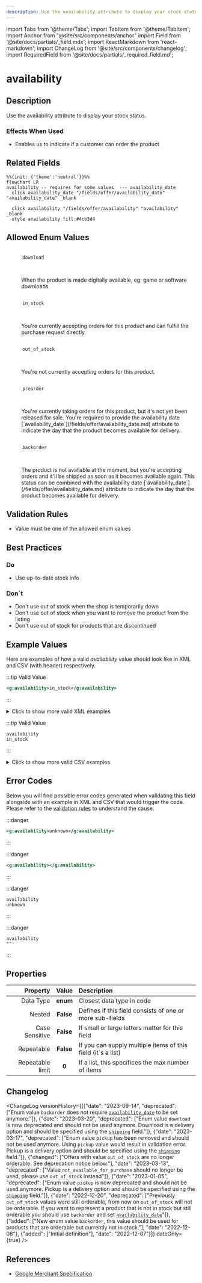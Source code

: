```yaml
---
description: Use the availability attribute to display your stock status.
---
```


import Tabs from '@theme/Tabs';
import TabItem from '@theme/TabItem';
import Anchor from "@site/src/components/anchor"
import Field from '@site/docs/partials/_field.mdx';
import ReactMarkdown from 'react-markdown';
import ChangeLog from '@site/src/components/changelog';
import RequiredField from '@site/docs/partials/_required_field.md';

# availability

<RequiredField/>

## Description

Use the availability attribute to display your stock status.



### Effects When Used

- Enables us to indicate if a customer can order the product





## Related Fields

```mermaid
%%{init: {'theme':'neutral'}}%%
flowchart LR
availability -- requires for some values  --- availability_date
  click availability_date "/fields/offer/availability_date" "availability_date" _blank

  click availability "/fields/offer/availability" "availability" _blank
  style availability fill:#4cb3d4
```


## Allowed Enum Values

<dl>
<dt>
      <pre>
      <code>
      download
      </code>
      </pre>
    </dt>
    <dd>
    <ReactMarkdown>
      When the product is made digitally available, eg. game or software downloads
    </ReactMarkdown>
    </dd>
<dt>
      <pre>
      <code>
      in_stock
      </code>
      </pre>
    </dt>
    <dd>
    <ReactMarkdown>
      You're currently accepting orders for this product and can fulfill the purchase request directly.
    </ReactMarkdown>
    </dd>
<dt>
      <pre>
      <code>
      out_of_stock
      </code>
      </pre>
    </dt>
    <dd>
    <ReactMarkdown>
      You're not currently accepting orders for this product.
    </ReactMarkdown>
    </dd>
<dt>
      <pre>
      <code>
      preorder
      </code>
      </pre>
    </dt>
    <dd>
    <ReactMarkdown>
      You're currently taking orders for this product, but it's not yet been released for sale. You're required to provide the availability date [`availability_date`](/fields/offer/availability_date.md) attribute to indicate the day that the product becomes available for delivery.
    </ReactMarkdown>
    </dd>
<dt>
      <pre>
      <code>
      backorder
      </code>
      </pre>
    </dt>
    <dd>
    <ReactMarkdown>
      The product is not available at the moment, but you're accepting orders and it'll be shipped as soon as it becomes available again. This status can be combined with the availability date [`availability_date`](/fields/offer/availability_date.md) attribute to indicate the day that the product becomes available for delivery.
    </ReactMarkdown>
    </dd>
</dl>


## Validation Rules

- Value must be one of the allowed enum values


## Best Practices


### Do

- Use up-to-date stock info



### Don´t

- Don't use out of stock when the shop is temporarily down
- Don't use out of stock when you want to remove the product from the listing
- Don't use out of stock for products that are discontinued




## Example Values

Here are examples of how a valid *availability* value  should look like in XML and CSV (with header) respectively.

<Tabs>
  <TabItem value="valid_xml" label="XML" default>

:::tip Valid Value

```xml
<g:availability>in_stock</g:availability>
```

:::

<details>
  <summary>Click to show more valid XML examples</summary>
  <div>

```xml
<g:availability>in_stock</g:availability>
```

```xml
<g:availability>out_of_stock</g:availability>
```

```xml
<g:availability>download</g:availability>
```

```xml
<g:availability>preorder</g:availability>
<g:availability_date>2021-03-21</g:availability_date>
```

```xml
<g:availability>backorder</g:availability>
<g:availability_date>2021-03-21</g:availability_date>
```


  </div>
</details>

 </TabItem>
  <TabItem value="valid_csv" label="CSV">

:::tip Valid Value

```csv
availability
in_stock
```

:::

<details>
  <summary>Click to show more valid CSV examples</summary>
  <div>

```csv
availability
in_stock
```

```csv
availability
out_of_stock
```

```csv
availability
download
```

```csv
availability,availability_date
preorder,2021-03-21
```

```csv
availability,availability_date
backorder,2021-03-21
```


  </div>
</details>

  </TabItem>
</Tabs>

## Error Codes

Below you will find possible error codes generated when validating this field alongside with an example in XML and CSV that would trigger the code. Please refer to the [validation rules](#validation-rules) to understand the cause.

<Tabs>
  <TabItem value="invalid_xml" label="XML" default>

:::danger <Anchor id="validation_invalid_enum" title="validation_invalid_enum" />

```xml
<g:availability>unknown</g:availability>
```

:::

:::danger <Anchor id="validation_missing_value" title="validation_missing_value" />

```xml
<g:availability></g:availability>
```

:::


 </TabItem>
  <TabItem value="invalid_csv" label="CSV">

:::danger <Anchor id="validation_invalid_enum" title="validation_invalid_enum" />

```csv
availability
unknown
```

:::

:::danger <Anchor id="validation_missing_value" title="validation_missing_value" />

```csv
availability
""
```

:::


  </TabItem>
</Tabs>

## Properties

|     **Property** |         **Value**          | **Description**                                              |
|-----------------:|:--------------------------:|:-------------------------------------------------------------|
|        Data Type |    **enum**     | Closest data type in code                                    |
|           Nested |      **False**      | Defines if this field consists of one or more sub-fields     |
|   Case Sensitive |  **False**  | If small or large letters matter for this field              |
|       Repeatable |    **False**    | If you can supply multiple items of this field (it´s a list) |
| Repeatable limit | **0** | If a list, this specifices the max number of items           |

## Changelog
<ChangeLog versionHistory={[{"date": "2023-09-14", "deprecated": ["Enum value `backorder` does not require [`availability_date`](/fields/offer/availability_date.md) to be set anymore."]}, {"date": "2023-03-20", "deprecated": ["Enum value `download` is now deprecated and should not be used anymore. Download is a delivery option and should be specified using the [`shipping`](/fields/offer/shipping.md) field."]}, {"date": "2023-03-17", "deprecated": ["Enum value `pickup` has been removed and should not be used anymore. Using `pickup` value would result in validation error. Pickup is a delivery option and should be specified using the [`shipping`](/fields/offer/shipping.md) field."]}, {"changed": ["Offers with value `out_of_stock` are no longer orderable. See deprecation notice below."], "date": "2023-03-13", "deprecated": ["Value `not_available_for_purchase` should no longer be used, please use `out_of_stock` instead"]}, {"date": "2023-01-05", "deprecated": ["Enum value `pickup` is now deprecated and should not be used anymore. Pickup is a delivery option and should be specified using the [`shipping`](/fields/offer/shipping.md) field."]}, {"date": "2022-12-20", "deprecated": ["Previously `out_of_stock` values were still orderable, from now on `out_of_stock` will not be orderable. If you want to represent a product that is not in stock but still orderable you should use `backorder` and set [`availability_date`](/fields/offer/availability_date.md)"]}, {"added": ["New enum value `backorder`, this value should be used for products that are orderable but currently not in stock."], "date": "2022-12-08"}, {"added": ["Initial definition"], "date": "2022-12-07"}]} dateOnly={true} />

## References
- [Google Merchant Specification](https://support.google.com/merchants/answer/6324448)
